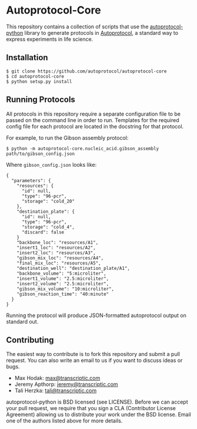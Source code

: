 # Autoprotocol-Core

This repository contains a collection of scripts that use the [autoprotocol-python](http://github.com/autoprotocol/autoprotocol-python) library to generate protocols in [Autoprotocol](https://www.autoprotocol.org), a standard way to express experiments in life science.

## Installation

    $ git clone https://github.com/autoprotocol/autoprotocol-core
    $ cd autoprotocol-core
    $ python setup.py install

## Running Protocols

All protocols in this repository require a separate configuration file to be passed on the command line in order to run.  Templates for the required config file for each protocol are located in the docstring for that protocol.

For example, to run the Gibson assembly protocol:

    $ python -m autoprotocol-core.nucleic_acid.gibson_assembly path/to/gibson_config.json

Where `gibson_config.json` looks like:
```
{
  "parameters": {
    "resources": {
      "id": null,
      "type": "96-pcr",
      "storage": "cold_20"
    },
    "destination_plate": {
      "id": null,
      "type": "96-pcr",
      "storage": "cold_4",
      "discard": false
    }
    "backbone_loc": "resources/A1",
    "insert1_loc": "resources/A2",
    "insert2_loc": "resources/A3",
    "gibson_mix_loc": "resources/A4",
    "final_mix_loc": "resources/A5",
    "destination_well": "destination_plate/A1",
    "backbone_volume": "5:microliter",
    "insert1_volume": "2.5:microliter",
    "insert2_volume": "2.5:microliter",
    "gibson_mix_volume": "10:microliter",
    "gibson_reaction_time": "40:minute"
  }
}
```

Running the protocol will produce JSON-formatted autoprotocol output on
standard out.

## Contributing

The easiest way to contribute is to fork this repository and submit a pull
request.  You can also write an email to us if you want to discuss ideas or
bugs.

- Max Hodak: max@transcriptic.com
- Jeremy Apthorp: jeremy@transcriptic.com
- Tali Herzka: tali@transcriptic.com

autoprotocol-python is BSD licensed (see LICENSE). Before we can accept your
pull request, we require that you sign a CLA (Contributor License Agreement)
allowing us to distribute your work under the BSD license. Email one of the
authors listed above for more details.

